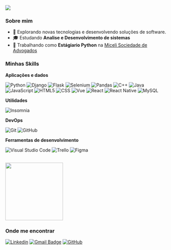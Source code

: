 ![](https://komarev.com/ghpvc/?username=miguel-dfk666&color=006bed)

<h3>Sobre mim</h3>

- 🤔 Explorando novas tecnologias e desenvolvendo soluções de software.
- 🎓 Estudando **Analise e Desenvolvimento de sistemas**
- 💼 Trabalhando como **Estágiario Python** na <a href="https://www.miceli.adv.br/">Miceli Sociedade de Advogados</a>

<h3>Minhas Skills</h3>

**Aplicações e dados**

![Python](https://img.shields.io/badge/-Python-333333?style=flat&logo=python)
![Django](https://img.shields.io/badge/-Django-333333?style=flat&logo=Django)
![Flask](https://img.shields.io/badge/-Flask-333333?style=flat&logo=Flask)
![Selenium](https://img.shields.io/badge/-Selenium-333333?style=flat&logo=selenium)
![Pandas](https://img.shields.io/badge/-Pandas-333333?style=flat&logo=pandas)
![C++](https://img.shields.io/badge/-C++-333333?style=flat&logo=C%2B%2B&logoColor=00599C)
![Java](https://img.shields.io/badge/-Java-333333?style=flat&logo=Java&logoColor=007396)
![JavaScript](https://img.shields.io/badge/-JavaScript-333333?style=flat&logo=javascript)
![HTML5](https://img.shields.io/badge/-HTML5-333333?style=flat&logo=HTML5)
![CSS](https://img.shields.io/badge/-CSS-333333?style=flat&logo=CSS3&logoColor=1572B6)
![Vue](https://img.shields.io/badge/-Vue.Js-333333?style=flat&logo=vuedotjs)
![React](https://img.shields.io/badge/-React-333333?style=flat&logo=react)
![React Native](https://img.shields.io/badge/-React%20Native-333333?style=flat&logo=react)
![MySQL](https://img.shields.io/badge/-MySQL-333333?style=flat&logo=mysql)

**Utilidades**

![Insomnia](https://img.shields.io/badge/-Insomnia-333333?style=flat&logo=insomnia)

**DevOps**

![Git](https://img.shields.io/badge/-Git-333333?style=flat&logo=git)
![GitHub](https://img.shields.io/badge/-GitHub-333333?style=flat&logo=github)

**Ferramentas de desenvolvimento**

![Visual Studio Code](https://img.shields.io/badge/-Visual%20Studio%20Code-333333?style=flat&logo=visual-studio-code&logoColor=007ACC)
![Trello](https://img.shields.io/badge/-Trello-333333?style=flat&logo=trello&logoColor=007ACC)
![Figma](https://img.shields.io/badge/-Figma-333333?style=flat&logo=figma&logoColor=007ACC)

<br/>

<a href="https://github.com/miguel-dfk666" title="Perfil do Miguel">
  <img height="180em" src="https://github-readme-stats.vercel.app/api?username=miguel-dfk666&theme=dracula&show_icons=true" />
</a>

<h3>Onde me encontrar</h3>

[![Linkedin](https://img.shields.io/badge/-MiguelOzana-blue?style=flat-square&logo=Linkedin&logoColor=white&link=https://www.linkedin.com/in/miguel-ozana-951855231?utm_source=share&utm_campaign=share_via&utm_content=profile&utm_medium=android_app)](https://www.linkedin.com/in/miguel-ozana-951855231?utm_source=share&utm_campaign=share_via&utm_content=profile&utm_medium=android_app)
[![Gmail Badge](https://img.shields.io/badge/-miguelozana@gmail.com-006bed?style=flat-square&logo=Gmail&logoColor=white&link=mailto:miguelozana@gmail.com)](mailto:miguelozana@gmail.com)
[![GitHub](https://img.shields.io/github/followers/miguel-dfk666?label=follow&style=social)](https://github.com/miguel-dfk666)
